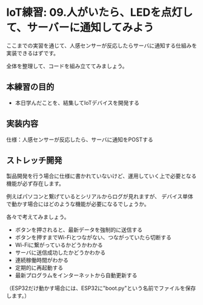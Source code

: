 # IoT練習: 09.人がいたら、LEDを点灯して、サーバーに通知してみよう

ここまでの実習を通じて、人感センサーが反応したらサーバに通知する仕組みを実装できるはずです。

全体を整理して、コードを組み立ててみましょう。

## 本練習の目的

- 本日学んだことを、結集してIoTデバイスを開発する

## 実装内容

仕様：人感センサーが反応したら、サーバに通知をPOSTする

## ストレッチ開発

製品開発を行う場合に仕様に書かれていないけど、運用していく上で必要となる機能が必ず存在します。

例えばパソコンと繋げているとシリアルからログが見れますが、
デバイス単体で動かす場合にはどのような機能が必要になるでしょうか。

各々で考えてみましょう。

- ボタンを押されると、最新データを強制的に送信する
- ボタンを押すまでWi-Fiとつながない、つながっていたら切断する
- Wi-Fiに繋がっているかどうかわかる
- サーバに送信成功したかどうかわかる
- 連続稼働時間がわかる
- 定期的に再起動する
- 最新プログラムをインターネットから自動更新する

（ESP32だけ動かす場合には、ESP32に"boot.py"という名前でファイルを保存します。）
